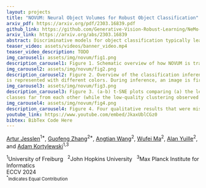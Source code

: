 ```yaml
---
layout: projects
title: "NOVUM: Neural Object Volumes for Robust Object Classification"
arxiv_pdf: https://arxiv.org/pdf/2303.16839.pdf
github_link: https://github.com/Generative-Vision-Robust-Learning/NeMo-Classification
arxiv_link: https://arxiv.org/abs/2303.16839
abstract: Discriminative models for object classification typically learn image-based representations that do not capture the compositional and 3D nature of objects. In this work, we show that explicitly integrating 3D compositional object representations into deep networks for image classification leads to a largely enhanced generalization in out-of-distribution scenarios. In particular, we introduce a novel architecture, referred to as NOVUM, that consists of a feature extractor and a neural object volume for every target object class. Each neural object volume is a composition of 3D Gaussians that emit feature vectors. This compositional object representation allows for a highly robust and fast estimation of the object class by independently matching the features of the 3D Gaussians of each category to features extracted from an input image. Additionally, the object pose can be estimated via inverse rendering of the corresponding neural object volume. To enable the classification of objects, the neural features at each 3D Gaussian are trained discriminatively to be distinct from (i) the features of 3D Gaussians in other categories, (ii) features of other 3D Gaussians of the same object, and (iii) the background features. Our experiments show that NOVUM offers intriguing advantages over standard architectures due to the 3D compositional structure of the object representation, namely (1) An exceptional robustness across a spectrum of real-world and synthetic out-of-distribution shifts and (2) an enhanced human interpretability compared to standard models, all while maintaining real-time inference and a competitive accuracy on in-distribution data. Code and model can be found [here](https://github.com/Generative-Vision-Robust-Learning/NeMo-Classification).
teaser_video: assets/videos/banner_video.mp4
teaser_video_description: TODO
img_carousel1: assets/img/novum/fig1.png
description_carousel1: Figure 1. Schematic overview of how NOVUM is trained. The model consists of a shared backbone (yellow) and one neural object volume for each object class (grey), which are represented as 3D Gaussians on a cuboid shape. During training, the backbone first computes feature maps of the training images. Given the class label and the 3D object pose, the backbone is trained in a contrastive manner using four types of losses. (I) To make features of the same Gaussian similar across instances (green), while at the same time making the features distinct (red) from (II) features of Gaussians from the same object, (III) background features, and (IV) features of Gaussians from other objects.
img_carousel2: assets/img/novum/fig2.png
description_carousel2: Figure 2. Overview of the classification inference pipeline. The NOVUM architecture is composed of a backbone and a set of neural object volumes represented as 3D Gaussians on a cuboid shape (green box). The associated feature of each 3D Gaussian
is represented with different colors. During inference, an image is first processed by the backbone into a feature map F. The object class is predicted by independently matching the Gaussian features to the feature map (blue box). We color-code the detected Gaussians to highlight the interpretability of our method. Brightness shows the prediction confidence. Note that the model is only confident with the correct class even though the bus is an out-of-distribution sample. The 3D object pose can also be inferred via inverse rendering of the neural object volume.
img_carousel3: assets/img/novum/fig3.png
description_carousel3: Figure 3. (a-b) t-SNE plots comparing (a) the learned features of our approach and (b) the learned vertex features of NeMo. As can be seen, our contrastive loss allows a much clearer distribution of the space while keeping Gaussian features from different
classes far from each other (while the low-quality clustering observed in (b) may likely originates from the ImageNet pretraining). (c-d) t-SNE plots of the mean extracted feature for each car image of the test dataset. We observe a very clear organization of the samples according to the azimuth angle for (c) our approach while this organization is completely absent in (d) other feed-forward baselines (e.g., Resnet50).
img_carousel4: assets/img/novum/fig4.png
description_carousel4: Figure 4. Four qualitative results that were misclassified by ViT-b-16. We show for each (left) the input image and (right) the extracted feature map and the predicted 3D pose overlaid. A smooth color gradient shows a high quality matching. In the extracted features, the brightness illustrates the confidence of the matching with the Gaussian features.
youtube_link: https://www.youtube.com/embed/JkaxUblCGz0
bibtex: BibTex Code Here
---
```


[Artur Jesslen](https://artur.jesslen.ch)<sup>1\*</sup>, [Guofeng Zhang](https://openreview.net/profile?id=~Guofeng_Zhang4)<sup>2\*</sup>, [Angtian Wang](https://angtianwang.github.io)<sup>2</sup>, [Wufei Ma](https://wufeim.github.io)<sup>2</sup>, [Alan Yuille](https://www.cs.jhu.edu/~ayuille/)<sup>2</sup>, and [Adam Kortylewski](https://gvrl.mpi-inf.mpg.de)<sup>1,3</sup>

<div class="is-size-5 publication-authors">
<span class="author-block">
<sup>1</sup>University of Freiburg &nbsp;
<sup>2</sup>John Hopkins University &nbsp;
<sup>3</sup>Max Planck Institute for Informatics
<br>
ECCV 2024</span>
<span class="eql-cntrb"><small><br><sup>*</sup>Indicates Equal Contribution</small></span>
</div>
